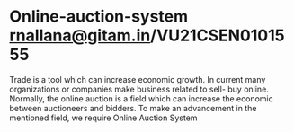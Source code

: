 # Online-auction-system      rnallana@gitam.in/VU21CSEN0101555
Trade is a tool which can increase economic growth. In current many organizations or companies make business related to sell- buy online. Normally, the online auction is a field which can increase the economic between auctioneers and bidders. To make an advancement in the mentioned field, we require Online Auction System 
